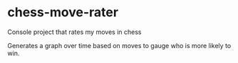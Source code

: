 # chess-move-rater
Console project that rates my moves in chess

Generates a graph over time based on moves to gauge who is more likely to win.
